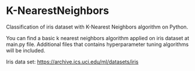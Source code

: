 # K-NearestNeighbors
Classification of iris dataset with K-Nearest Neighbors algorithm on Python.


You can find a basic k nearest neighbors algorithm applied on iris dataset at main.py file. Additional files that contains hyperparameter tuning algorithms will be included.

Iris data set: https://archive.ics.uci.edu/ml/datasets/iris
